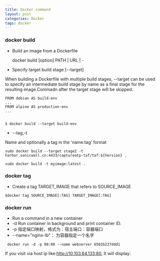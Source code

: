 ```yaml
---
title: Docker command
layout: post
categories: Docker
tags: docker
---
```

### docker build

* Build an image from a Dockerfile  


    docker build [option] PATH | URL | - 

* Specify target build stage [--target]

When building a Dockerfile with multiple build stages, --target can be used to specify an intermediate build stage by name as a final stage for the resulting image.Commadn after the target stage will be skipped.

    FROM debian AS build-env
    ...
    FROM alpine AS production-env  
    ...
    

    $ docker build --target build-env

* --tag,-t


Name and optionally a tag in the 'name:tag' format

    sudo docker build --target stage2 -t harbor.sonicwall.cn:4433/captureatp-taf/taf:${Version} .

    sudo docker build -t myimage:latest .

### docker tag

* Create a tag TARGET_IMAGE that refers to SOURCE_IMAGE
   
```
$docker tag SOURCE_IMAGE[:TAG] TARGET_IMAGE[:TAG]
```

### docker run  
* Run a command in a new container    
* -d Run container in background and print container ID.  
* -p 指定端口映射，格式为：宿主端口：容器端口  
* --name="nginx-lb"： 为容器指定一个名字  
```
 docker run -d -p 80:80 --name webserver 6502b237ddd1

```
If you visit via host ip like:http://10.103.64.133:80, It will display:  

